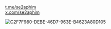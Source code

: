 <a href="https://t.me/se2aphim" target="_blank">t.me/se2aphim</a>  
<a href="https://x.com/se2aphim" target="_blank">x.com/se2aphim</a>

![C2F7F980-DEBE-46D7-963E-B4623A80D105](https://github.com/user-attachments/assets/72089125-95b0-496e-bb32-82968c8088a2)
